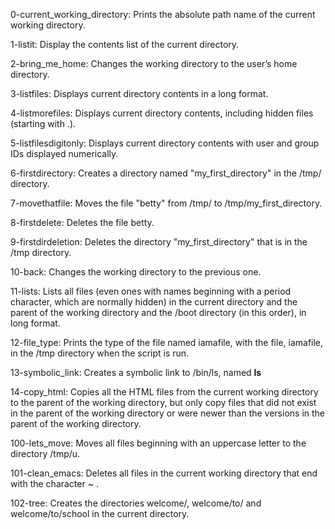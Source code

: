 0-current_working_directory: Prints the absolute path name of the current working directory.

1-listit: Display the contents list of the current directory.

2-bring_me_home: Changes the working directory to the user’s home directory.

3-listfiles: Displays current directory contents in a long format.

4-listmorefiles: Displays current directory contents, including hidden files (starting with .).

5-listfilesdigitonly: Displays current directory contents with user and group IDs displayed numerically.

6-firstdirectory: Creates a directory named "my_first_directory" in the /tmp/ directory.

7-movethatfile: Moves the file "betty" from /tmp/ to /tmp/my_first_directory.

8-firstdelete: Deletes the file betty.

9-firstdirdeletion: Deletes the directory "my_first_directory" that is in the /tmp directory.

10-back: Changes the working directory to the previous one.

11-lists: Lists all files (even ones with names beginning with a period character, which are normally hidden) in the current directory and the parent of the working directory and the /boot directory (in this order), in long format.

12-file_type: Prints the type of the file named iamafile, with the file, iamafile, in the /tmp directory when the script is run.

13-symbolic_link: Creates a symbolic link to /bin/ls, named __ls__

14-copy_html: Copies all the HTML files from the current working directory to the parent of the working directory, but only copy files that did not exist in the parent of the working directory or were newer than the versions in the parent of the working directory.

100-lets_move: Moves all files beginning with an uppercase letter to the directory /tmp/u.

101-clean_emacs: Deletes all files in the current working directory that end with the character ~ .

102-tree: Creates the directories welcome/, welcome/to/ and welcome/to/school in the current directory.
